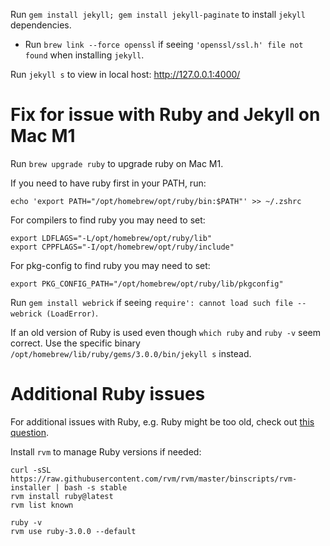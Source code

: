 Run `gem install jekyll; gem install jekyll-paginate` to install `jekyll` dependencies.
* Run `brew link --force openssl` if seeing `'openssl/ssl.h' file not found` when installing `jekyll`.

Run `jekyll s` to view in local host: http://127.0.0.1:4000/

# Fix for issue with Ruby and Jekyll on Mac M1

Run `brew upgrade ruby` to upgrade ruby on Mac M1.

If you need to have ruby first in your PATH, run:
```
echo 'export PATH="/opt/homebrew/opt/ruby/bin:$PATH"' >> ~/.zshrc
```

For compilers to find ruby you may need to set:
```
export LDFLAGS="-L/opt/homebrew/opt/ruby/lib"
export CPPFLAGS="-I/opt/homebrew/opt/ruby/include"
```

For pkg-config to find ruby you may need to set:
```
export PKG_CONFIG_PATH="/opt/homebrew/opt/ruby/lib/pkgconfig"
```

Run `gem install webrick` if seeing `require': cannot load such file -- webrick (LoadError)`.

If an old version of Ruby is used even though `which ruby` and `ruby -v` seem correct. Use the specific binary `/opt/homebrew/lib/ruby/gems/3.0.0/bin/jekyll s` instead.


# Additional Ruby issues

For additional issues with Ruby, e.g. Ruby might be too old, check out [this question](https://stackoverflow.com/questions/38194032/how-to-update-ruby-version-2-0-0-to-the-latest-version-in-mac-osx-yosemite).

Install `rvm` to manage Ruby versions if needed:
```
curl -sSL https://raw.githubusercontent.com/rvm/rvm/master/binscripts/rvm-installer | bash -s stable
rvm install ruby@latest
rvm list known

ruby -v
rvm use ruby-3.0.0 --default
```
